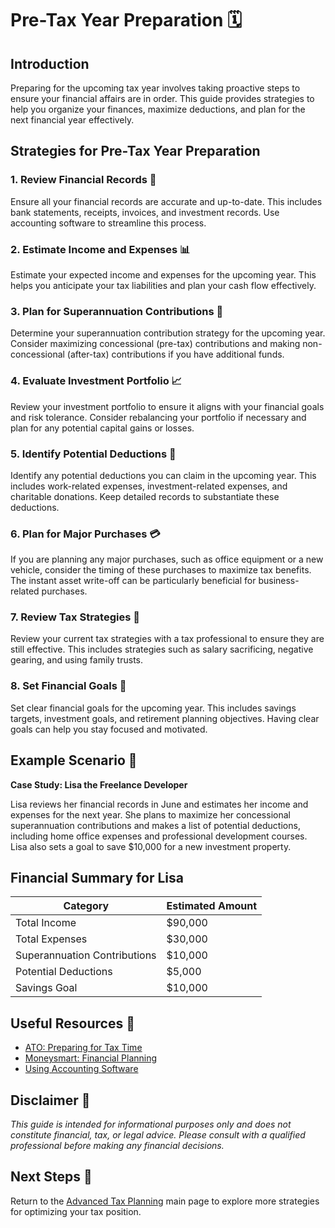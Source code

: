# Pre-Tax Year Preparation 🗓️

## Introduction

Preparing for the upcoming tax year involves taking proactive steps to ensure your financial affairs are in order. This guide provides strategies to help you organize your finances, maximize deductions, and plan for the next financial year effectively.

## Strategies for Pre-Tax Year Preparation

### 1. Review Financial Records 📂

Ensure all your financial records are accurate and up-to-date. This includes bank statements, receipts, invoices, and investment records. Use accounting software to streamline this process.

### 2. Estimate Income and Expenses 📊

Estimate your expected income and expenses for the upcoming year. This helps you anticipate your tax liabilities and plan your cash flow effectively.

### 3. Plan for Superannuation Contributions 🏦

Determine your superannuation contribution strategy for the upcoming year. Consider maximizing concessional (pre-tax) contributions and making non-concessional (after-tax) contributions if you have additional funds.

### 4. Evaluate Investment Portfolio 📈

Review your investment portfolio to ensure it aligns with your financial goals and risk tolerance. Consider rebalancing your portfolio if necessary and plan for any potential capital gains or losses.

### 5. Identify Potential Deductions 🧾

Identify any potential deductions you can claim in the upcoming year. This includes work-related expenses, investment-related expenses, and charitable donations. Keep detailed records to substantiate these deductions.

### 6. Plan for Major Purchases 💳

If you are planning any major purchases, such as office equipment or a new vehicle, consider the timing of these purchases to maximize tax benefits. The instant asset write-off can be particularly beneficial for business-related purchases.

### 7. Review Tax Strategies 📝

Review your current tax strategies with a tax professional to ensure they are still effective. This includes strategies such as salary sacrificing, negative gearing, and using family trusts.

### 8. Set Financial Goals 🎯

Set clear financial goals for the upcoming year. This includes savings targets, investment goals, and retirement planning objectives. Having clear goals can help you stay focused and motivated.

## Example Scenario 📘

**Case Study: Lisa the Freelance Developer**

Lisa reviews her financial records in June and estimates her income and expenses for the next year. She plans to maximize her concessional superannuation contributions and makes a list of potential deductions, including home office expenses and professional development courses. Lisa also sets a goal to save $10,000 for a new investment property.

## Financial Summary for Lisa

| Category                  | Estimated Amount |
|---------------------------|------------------|
| Total Income              | $90,000          |
| Total Expenses            | $30,000          |
| Superannuation Contributions | $10,000        |
| Potential Deductions      | $5,000           |
| Savings Goal              | $10,000          |

## Useful Resources 🔗

- [ATO: Preparing for Tax Time](https://www.ato.gov.au/Individuals/Lodging-your-tax-return/Preparing-for-tax-time/)
- [Moneysmart: Financial Planning](https://moneysmart.gov.au/)
- [Using Accounting Software](https://moneysmart.gov.au/how-to-use-accounting-software)

## Disclaimer 🚨

*This guide is intended for informational purposes only and does not constitute financial, tax, or legal advice. Please consult with a qualified professional before making any financial decisions.*

## Next Steps 🚀

Return to the [Advanced Tax Planning](advanced-tax-planning.md) main page to explore more strategies for optimizing your tax position.
